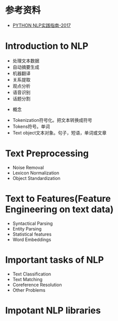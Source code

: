 # 参考资料
  * [PYTHON NLP实践指南-2017](https://www.analyticsvidhya.com/blog/2017/01/ultimate-guide-to-understand-implement-natural-language-processing-codes-in-python/)

# Introduction to NLP
- 处理文本数据
- 自动摘要生成
- 机器翻译
- 关系提取
- 观点分析
- 语音识别
- 话题分割
* 概念
- Tokenization符号化。把文本转换成符号
- Tokens符号。单词
- Text object文本对象。句子，短语，单词或文章

# Text Preprocessing
  * Noise Removal
  * Lexicon Normalization
  * Object Standardization

# Text to Features(Feature Engineering on text data)
  * Syntactical Parsing
  * Entity Parsing
  * Statistical features
  * Word Embeddings

# Important tasks of NLP
  * Text Classification
  * Text Matching
  * Coreference Resolution
  * Other Problems

# Impotant NLP libraries
